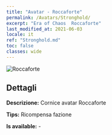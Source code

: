```yaml
---
title: "Avatar - Roccaforte"
permalink: /Avatars/Stronghold/
excerpt: "Era of Chaos  Roccaforte"
last_modified_at: 2021-06-03
locale: it
ref: "Stronghold.md"
toc: false
classes: wide
---
```

 ![Roccaforte](/images/a/avatarFrame_4.png)

## Dettagli

 **Descrizione:** Cornice avatar Roccaforte 

 **Tips:** Ricompensa fazione 

 **Is available:**  - 

